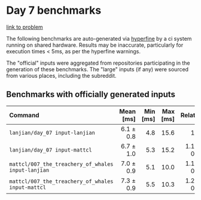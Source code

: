 # Day 7 benchmarks

[link to problem](http://adventofcode.com/2021/day/7)

The following benchmarks are auto-generated via [hyperfine](https://github.com/sharkdp/hyperfine) by a ci system running on shared hardware. Results may be inaccurate, particularly for execution times < 5ms, as per the hyperfine warnings.

The "official" inputs were aggregated from repositories participating in the generation of these benchmarks. The "large" inputs (if any) were sourced from various places, including the subreddit.

## Benchmarks with officially generated inputs
| Command | Mean [ms] | Min [ms] | Max [ms] | Relative |
|:---|---:|---:|---:|---:|
| `lanjian/day_07 input-lanjian` | 6.1 ± 0.8 | 4.8 | 15.6 | 1.00 |
| `lanjian/day_07 input-mattcl` | 6.7 ± 1.0 | 5.3 | 15.2 | 1.10 ± 0.22 |
| `mattcl/007_the_treachery_of_whales input-lanjian` | 7.0 ± 0.9 | 5.1 | 10.0 | 1.15 ± 0.21 |
| `mattcl/007_the_treachery_of_whales input-mattcl` | 7.3 ± 0.9 | 5.5 | 10.3 | 1.20 ± 0.22 |
